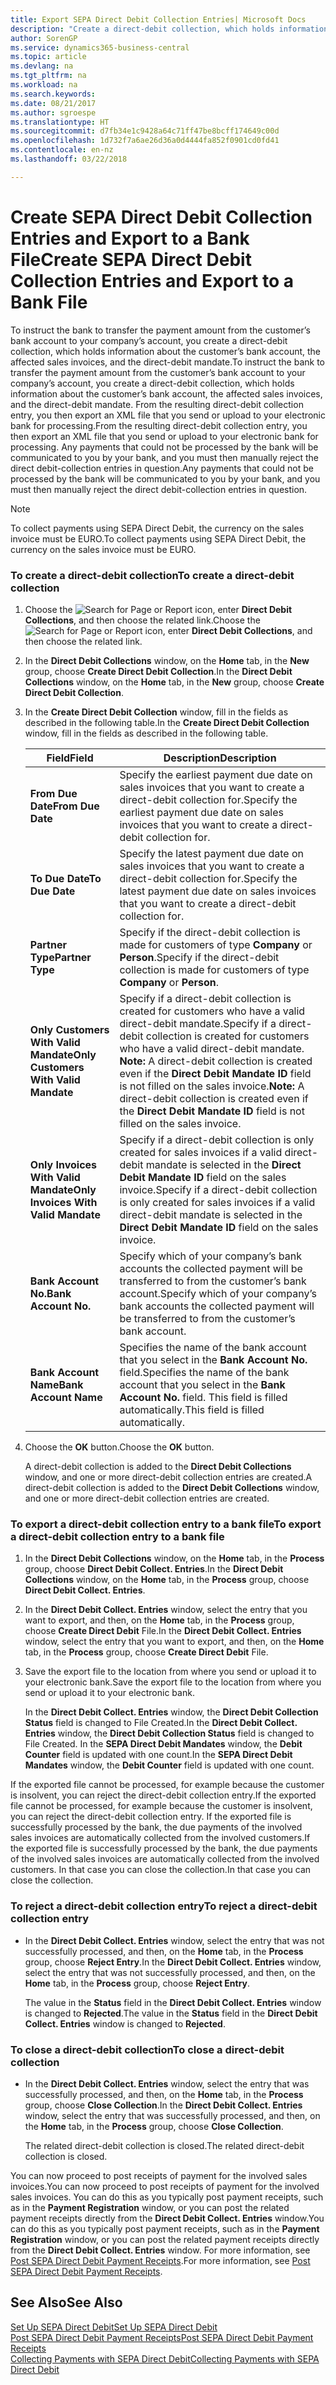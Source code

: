 ```yaml
---
title: Export SEPA Direct Debit Collection Entries| Microsoft Docs
description: "Create a direct-debit collection, which holds information about the customer’s bank account, the affected sales invoices, and the direct-debit mandate."
author: SorenGP
ms.service: dynamics365-business-central
ms.topic: article
ms.devlang: na
ms.tgt_pltfrm: na
ms.workload: na
ms.search.keywords: 
ms.date: 08/21/2017
ms.author: sgroespe
ms.translationtype: HT
ms.sourcegitcommit: d7fb34e1c9428a64c71ff47be8bcff174649c00d
ms.openlocfilehash: 1d732f7a6ae26d36a0d4444fa852f0901cd0fd41
ms.contentlocale: en-nz
ms.lasthandoff: 03/22/2018

---
```

# <a name="create-sepa-direct-debit-collection-entries-and-export-to-a-bank-file"></a><span data-ttu-id="8ae33-103">Create SEPA Direct Debit Collection Entries and Export to a Bank File</span><span class="sxs-lookup"><span data-stu-id="8ae33-103">Create SEPA Direct Debit Collection Entries and Export to a Bank File</span></span>
<span data-ttu-id="8ae33-104">To instruct the bank to transfer the payment amount from the customer’s bank account to your company’s account, you create a direct-debit collection, which holds information about the customer’s bank account, the affected sales invoices, and the direct-debit mandate.</span><span class="sxs-lookup"><span data-stu-id="8ae33-104">To instruct the bank to transfer the payment amount from the customer’s bank account to your company’s account, you create a direct-debit collection, which holds information about the customer’s bank account, the affected sales invoices, and the direct-debit mandate.</span></span> <span data-ttu-id="8ae33-105">From the resulting direct-debit collection entry, you then export an XML file that you send or upload to your electronic bank for processing.</span><span class="sxs-lookup"><span data-stu-id="8ae33-105">From the resulting direct-debit collection entry, you then export an XML file that you send or upload to your electronic bank for processing.</span></span> <span data-ttu-id="8ae33-106">Any payments that could not be processed by the bank will be communicated to you by your bank, and you must then manually reject the direct debit-collection entries in question.</span><span class="sxs-lookup"><span data-stu-id="8ae33-106">Any payments that could not be processed by the bank will be communicated to you by your bank, and you must then manually reject the direct debit-collection entries in question.</span></span>  

> [!NOTE]  
>  <span data-ttu-id="8ae33-107">To collect payments using SEPA Direct Debit, the currency on the sales invoice must be EURO.</span><span class="sxs-lookup"><span data-stu-id="8ae33-107">To collect payments using SEPA Direct Debit, the currency on the sales invoice must be EURO.</span></span>  

### <a name="to-create-a-direct-debit-collection"></a><span data-ttu-id="8ae33-108">To create a direct-debit collection</span><span class="sxs-lookup"><span data-stu-id="8ae33-108">To create a direct-debit collection</span></span>  

1. <span data-ttu-id="8ae33-109">Choose the ![Search for Page or Report](media/ui-search/search_small.png "Search for Page or Report icon") icon, enter **Direct Debit Collections**, and then choose the related link.</span><span class="sxs-lookup"><span data-stu-id="8ae33-109">Choose the ![Search for Page or Report](media/ui-search/search_small.png "Search for Page or Report icon") icon, enter **Direct Debit Collections**, and then choose the related link.</span></span>  
2. <span data-ttu-id="8ae33-110">In the **Direct Debit Collections** window, on the **Home** tab, in the **New** group, choose **Create Direct Debit Collection**.</span><span class="sxs-lookup"><span data-stu-id="8ae33-110">In the **Direct Debit Collections** window, on the **Home** tab, in the **New** group, choose **Create Direct Debit Collection**.</span></span>  
3. <span data-ttu-id="8ae33-111">In the **Create Direct Debit Collection** window, fill in the fields as described in the following table.</span><span class="sxs-lookup"><span data-stu-id="8ae33-111">In the **Create Direct Debit Collection** window, fill in the fields as described in the following table.</span></span>  

    |<span data-ttu-id="8ae33-112">Field</span><span class="sxs-lookup"><span data-stu-id="8ae33-112">Field</span></span>|<span data-ttu-id="8ae33-113">Description</span><span class="sxs-lookup"><span data-stu-id="8ae33-113">Description</span></span>|  
    |---------------------------------|---------------------------------------|  
    |<span data-ttu-id="8ae33-114">**From Due Date**</span><span class="sxs-lookup"><span data-stu-id="8ae33-114">**From Due Date**</span></span>|<span data-ttu-id="8ae33-115">Specify the earliest payment due date on sales invoices that you want to create a direct-debit collection for.</span><span class="sxs-lookup"><span data-stu-id="8ae33-115">Specify the earliest payment due date on sales invoices that you want to create a direct-debit collection for.</span></span>|  
    |<span data-ttu-id="8ae33-116">**To Due Date**</span><span class="sxs-lookup"><span data-stu-id="8ae33-116">**To Due Date**</span></span>|<span data-ttu-id="8ae33-117">Specify the latest payment due date on sales invoices that you want to create a direct-debit collection for.</span><span class="sxs-lookup"><span data-stu-id="8ae33-117">Specify the latest payment due date on sales invoices that you want to create a direct-debit collection for.</span></span>|  
    |<span data-ttu-id="8ae33-118">**Partner Type**</span><span class="sxs-lookup"><span data-stu-id="8ae33-118">**Partner Type**</span></span>|<span data-ttu-id="8ae33-119">Specify if the direct-debit collection is made for customers of type **Company** or **Person**.</span><span class="sxs-lookup"><span data-stu-id="8ae33-119">Specify if the direct-debit collection is made for customers of type **Company** or **Person**.</span></span>|  
    |<span data-ttu-id="8ae33-120">**Only Customers With Valid Mandate**</span><span class="sxs-lookup"><span data-stu-id="8ae33-120">**Only Customers With Valid Mandate**</span></span>|<span data-ttu-id="8ae33-121">Specify if a direct-debit collection is created for customers who have a valid direct-debit mandate.</span><span class="sxs-lookup"><span data-stu-id="8ae33-121">Specify if a direct-debit collection is created for customers who have a valid direct-debit mandate.</span></span> <span data-ttu-id="8ae33-122">**Note:**  A direct-debit collection is created even if the **Direct Debit Mandate ID** field is not filled on the sales invoice.</span><span class="sxs-lookup"><span data-stu-id="8ae33-122">**Note:**  A direct-debit collection is created even if the **Direct Debit Mandate ID** field is not filled on the sales invoice.</span></span>|  
    |<span data-ttu-id="8ae33-123">**Only Invoices With Valid Mandate**</span><span class="sxs-lookup"><span data-stu-id="8ae33-123">**Only Invoices With Valid Mandate**</span></span>|<span data-ttu-id="8ae33-124">Specify if a direct-debit collection is only created for sales invoices if a valid direct-debit mandate is selected in the **Direct Debit Mandate ID** field on the sales invoice.</span><span class="sxs-lookup"><span data-stu-id="8ae33-124">Specify if a direct-debit collection is only created for sales invoices if a valid direct-debit mandate is selected in the **Direct Debit Mandate ID** field on the sales invoice.</span></span>|  
    |<span data-ttu-id="8ae33-125">**Bank Account No.**</span><span class="sxs-lookup"><span data-stu-id="8ae33-125">**Bank Account No.**</span></span>|<span data-ttu-id="8ae33-126">Specify which of your company’s bank accounts the collected payment will be transferred to from the customer’s bank account.</span><span class="sxs-lookup"><span data-stu-id="8ae33-126">Specify which of your company’s bank accounts the collected payment will be transferred to from the customer’s bank account.</span></span>|  
    |<span data-ttu-id="8ae33-127">**Bank Account Name**</span><span class="sxs-lookup"><span data-stu-id="8ae33-127">**Bank Account Name**</span></span>|<span data-ttu-id="8ae33-128">Specifies the name of the bank account that you select in the **Bank Account No.** field.</span><span class="sxs-lookup"><span data-stu-id="8ae33-128">Specifies the name of the bank account that you select in the **Bank Account No.** field.</span></span> <span data-ttu-id="8ae33-129">This field is filled automatically.</span><span class="sxs-lookup"><span data-stu-id="8ae33-129">This field is filled automatically.</span></span>|  

4. <span data-ttu-id="8ae33-130">Choose the **OK** button.</span><span class="sxs-lookup"><span data-stu-id="8ae33-130">Choose the **OK** button.</span></span>  

     <span data-ttu-id="8ae33-131">A direct-debit collection is added to the **Direct Debit Collections** window, and one or more direct-debit collection entries are created.</span><span class="sxs-lookup"><span data-stu-id="8ae33-131">A direct-debit collection is added to the **Direct Debit Collections** window, and one or more direct-debit collection entries are created.</span></span>  

### <a name="to-export-a-direct-debit-collection-entry-to-a-bank-file"></a><span data-ttu-id="8ae33-132">To export a direct-debit collection entry to a bank file</span><span class="sxs-lookup"><span data-stu-id="8ae33-132">To export a direct-debit collection entry to a bank file</span></span>  
1. <span data-ttu-id="8ae33-133">In the **Direct Debit Collections** window, on the **Home** tab, in the **Process** group, choose **Direct Debit Collect. Entries**.</span><span class="sxs-lookup"><span data-stu-id="8ae33-133">In the **Direct Debit Collections** window, on the **Home** tab, in the **Process** group, choose **Direct Debit Collect. Entries**.</span></span>  
2. <span data-ttu-id="8ae33-134">In the **Direct Debit Collect. Entries** window, select the entry that you want to export, and then, on the **Home** tab, in the **Process** group, choose **Create Direct Debit** File.</span><span class="sxs-lookup"><span data-stu-id="8ae33-134">In the **Direct Debit Collect. Entries** window, select the entry that you want to export, and then, on the **Home** tab, in the **Process** group, choose **Create Direct Debit** File.</span></span>  
3. <span data-ttu-id="8ae33-135">Save the export file to the location from where you send or upload it to your electronic bank.</span><span class="sxs-lookup"><span data-stu-id="8ae33-135">Save the export file to the location from where you send or upload it to your electronic bank.</span></span>  

     <span data-ttu-id="8ae33-136">In the **Direct Debit Collect. Entries** window, the **Direct Debit Collection Status** field is changed to File Created.</span><span class="sxs-lookup"><span data-stu-id="8ae33-136">In the **Direct Debit Collect. Entries** window, the **Direct Debit Collection Status** field is changed to File Created.</span></span> <span data-ttu-id="8ae33-137">In the **SEPA Direct Debit Mandates** window, the **Debit Counter** field is updated with one count.</span><span class="sxs-lookup"><span data-stu-id="8ae33-137">In the **SEPA Direct Debit Mandates** window, the **Debit Counter** field is updated with one count.</span></span>  

<span data-ttu-id="8ae33-138">If the exported file cannot be processed, for example because the customer is insolvent, you can reject the direct-debit collection entry.</span><span class="sxs-lookup"><span data-stu-id="8ae33-138">If the exported file cannot be processed, for example because the customer is insolvent, you can reject the direct-debit collection entry.</span></span> <span data-ttu-id="8ae33-139">If the exported file is successfully processed by the bank, the due payments of the involved sales invoices are automatically collected from the involved customers.</span><span class="sxs-lookup"><span data-stu-id="8ae33-139">If the exported file is successfully processed by the bank, the due payments of the involved sales invoices are automatically collected from the involved customers.</span></span> <span data-ttu-id="8ae33-140">In that case you can close the collection.</span><span class="sxs-lookup"><span data-stu-id="8ae33-140">In that case you can close the collection.</span></span>  

### <a name="to-reject-a-direct-debit-collection-entry"></a><span data-ttu-id="8ae33-141">To reject a direct-debit collection entry</span><span class="sxs-lookup"><span data-stu-id="8ae33-141">To reject a direct-debit collection entry</span></span>  

* <span data-ttu-id="8ae33-142">In the **Direct Debit Collect. Entries** window, select the entry that was not successfully processed, and then, on the **Home** tab, in the **Process** group, choose **Reject Entry**.</span><span class="sxs-lookup"><span data-stu-id="8ae33-142">In the **Direct Debit Collect. Entries** window, select the entry that was not successfully processed, and then, on the **Home** tab, in the **Process** group, choose **Reject Entry**.</span></span>  

     <span data-ttu-id="8ae33-143">The value in the **Status** field in the **Direct Debit Collect. Entries** window is changed to **Rejected**.</span><span class="sxs-lookup"><span data-stu-id="8ae33-143">The value in the **Status** field in the **Direct Debit Collect. Entries** window is changed to **Rejected**.</span></span>  

### <a name="to-close-a-direct-debit-collection"></a><span data-ttu-id="8ae33-144">To close a direct-debit collection</span><span class="sxs-lookup"><span data-stu-id="8ae33-144">To close a direct-debit collection</span></span>  
*  <span data-ttu-id="8ae33-145">In the **Direct Debit Collect. Entries** window, select the entry that was successfully processed, and then, on the **Home** tab, in the **Process** group, choose **Close Collection**.</span><span class="sxs-lookup"><span data-stu-id="8ae33-145">In the **Direct Debit Collect. Entries** window, select the entry that was successfully processed, and then, on the **Home** tab, in the **Process** group, choose **Close Collection**.</span></span>  

     <span data-ttu-id="8ae33-146">The related direct-debit collection is closed.</span><span class="sxs-lookup"><span data-stu-id="8ae33-146">The related direct-debit collection is closed.</span></span>  

<span data-ttu-id="8ae33-147">You can now proceed to post receipts of payment for the involved sales invoices.</span><span class="sxs-lookup"><span data-stu-id="8ae33-147">You can now proceed to post receipts of payment for the involved sales invoices.</span></span> <span data-ttu-id="8ae33-148">You can do this as you typically post payment receipts, such as in the **Payment Registration** window, or you can post the related payment receipts directly from the **Direct Debit Collect. Entries** window.</span><span class="sxs-lookup"><span data-stu-id="8ae33-148">You can do this as you typically post payment receipts, such as in the **Payment Registration** window, or you can post the related payment receipts directly from the **Direct Debit Collect. Entries** window.</span></span> <span data-ttu-id="8ae33-149">For more information, see [Post SEPA Direct Debit Payment Receipts](finance-how-to-post-sepa-direct-debit-payment-receipts.md).</span><span class="sxs-lookup"><span data-stu-id="8ae33-149">For more information, see [Post SEPA Direct Debit Payment Receipts](finance-how-to-post-sepa-direct-debit-payment-receipts.md).</span></span>  

## <a name="see-also"></a><span data-ttu-id="8ae33-150">See Also</span><span class="sxs-lookup"><span data-stu-id="8ae33-150">See Also</span></span>  
[<span data-ttu-id="8ae33-151">Set Up SEPA Direct Debit</span><span class="sxs-lookup"><span data-stu-id="8ae33-151">Set Up SEPA Direct Debit</span></span>](finance-how-to-set-up-sepa-direct-debit.md)  
[<span data-ttu-id="8ae33-152">Post SEPA Direct Debit Payment Receipts</span><span class="sxs-lookup"><span data-stu-id="8ae33-152">Post SEPA Direct Debit Payment Receipts</span></span>](finance-how-to-post-sepa-direct-debit-payment-receipts.md)  
[<span data-ttu-id="8ae33-153">Collecting Payments with SEPA Direct Debit</span><span class="sxs-lookup"><span data-stu-id="8ae33-153">Collecting Payments with SEPA Direct Debit</span></span>](finance-collect-payments-with-sepa-direct-debit.md)  

